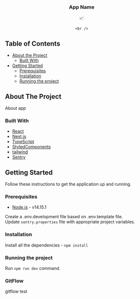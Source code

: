 <br />
<div align="center">

<h3 align="center">App Name</h3>

  <p align="center">
    📈
    <br />
    
    <br />
  </p>
</div>

## Table of Contents

- [About the Project](#about-the-project)
  - [Built With](#built-with)
- [Getting Started](#getting-started)
  - [Prerequisites](#prerequisites)
  - [Installation](#installation)
  - [Running the project](#running-the-project)

## About The Project

About app

### Built With

- [React](https://reactjs.org/)
- [Next.js](https://nextjs.org)
- [TypeScript](https://www.typescriptlang.org/)
- [StyledComponents](https://styled-components.com/)
- [tailwind](https://tailwindcss.com/)
- [Sentry](https://sentry.io/)

## Getting Started

Follow these instructions to get the application up and running.

### Prerequisites

- [Node.js](https://nodejs.org/en/download/) - v14.15.1

Create a .env.development file based on .env.template file.
<br/>
Update `sentry.properties` file with appropriate project variables.

### Installation

Install all the dependencies - `npm install`

### Running the project

Run `npm run dev` command.

### GitFlow

gitflow test
